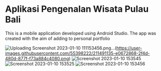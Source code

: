# Aplikasi Pengenalan Wisata Pulau Bali

This is a mobile application developed using Android Studio. The app was created with the aim of adding to personal portfolio

![Uploading Screenshot 2023-01-10 111153456.png…]()(https://user-images.githubusercontent.com/55398222/211491135-e0672868-2f4d-480d-877f-f73a884c4080.png)
![Screenshot 2023-01-10 153545](https://user-images.githubusercontent.com/55398222/211489851-0ddafbef-8860-4d96-9ff5-0dad843bd20a.png)
![Screenshot 2023-01-10 153525](https://user-images.githubusercontent.com/55398222/211489869-2415147d-07fd-4f3c-8b34-8d0a86698497.png)
![Screenshot 2023-01-10 153456](https://user-images.githubusercontent.com/55398222/211489875-2f587d63-704a-4c24-a6d5-799e95c359c0.png)

